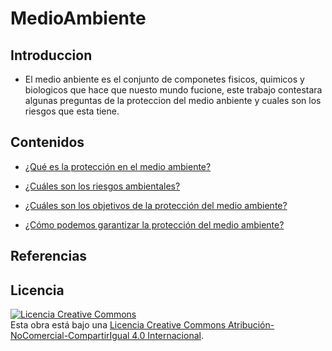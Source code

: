 # MedioAmbiente

## Introduccion

- El medio anbiente es el conjunto de componetes fisicos, quimicos y biologicos que hace que nuesto mundo fucione, este trabajo contestara algunas preguntas de la proteccion del medio anbiente y cuales son los riesgos que esta tiene.

## Contenidos

- [¿Qué es la protección en el medio ambiente?]()

- [¿Cuáles son los riesgos ambientales?]()

- [¿Cuáles son los objetivos de la protección del medio ambiente?]()

- [¿Cómo podemos garantizar la protección del medio ambiente?]()

## Referencias

## Licencia
<a rel="license" href="http://creativecommons.org/licenses/by-nc-sa/4.0/"><img alt="Licencia Creative Commons" style="border-width:0" src="https://i.creativecommons.org/l/by-nc-sa/4.0/88x31.png" /></a><br />Esta obra está bajo una <a rel="license" href="http://creativecommons.org/licenses/by-nc-sa/4.0/">Licencia Creative Commons Atribución-NoComercial-CompartirIgual 4.0 Internacional</a>.
